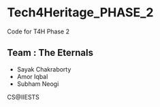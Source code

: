 # Tech4Heritage_PHASE_2
Code for T4H Phase 2

## Team : The Eternals
* Sayak Chakraborty
* Amor Iqbal
* Subham Neogi

CS@IIESTS
